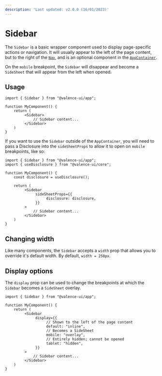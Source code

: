```yaml
---
description: 'Last updated: v2.0.0 (16/01/2023)'
---
```


# Sidebar

The `Sidebar` is a basic wrapper component used to display page-specific actions or navigation. It will usually appear to the left of the page content, but to the right of the [`Nav`](nav.md), and is an optional component in the [`AppContainer`](../../the-appcontainer.md).&#x20;

On the `mobile` breakpoint, the `Sidebar` will disappear and become a `SideSheet` that will appear from the left when opened.&#x20;

## Usage

```tsx
import { Sidebar } from "@valence-ui/app";

function MyComponent() { 
    return ( 
         <Sidebar>
             // Sidebar content...
         </Sidebar>   
    )
}
```

If you want to use the `Sidebar` outside of the `AppContainer`, you will need to pass a Disclosure into the `sideSheetProps` to allow it to open on `mobile` breakpoints, like so:

```tsx
import { Sidebar } from "@valence-ui/app";
import { useDisclosure } from "@valence-ui/core";

function MyComponent() { 
    const disclosure = useDisclosure();

    return ( 
         <Sidebar
              sideSheetProps={{
                   disclosure: disclosure,
              }}
         >
             // Sidebar content...
         </Sidebar>   
    )
}
```

## Changing width

Like many components, the `Sidebar` accepts a `width` prop that allows you to override it's default width. By default, `width = 250px`.

## Display options

The `display` prop can be used to change the breakpoints at which the `Sidebar` becomes a `SideSheet` overlay.

```tsx
import { Sidebar } from "@valence-ui/app";

function MyComponent() { 
    return ( 
         <Sidebar
              display={{
                   // Shown to the left of the page content
                   default: "inline",
                   // Becomes a SideSheet
                   mobile: "overlay",
                   // Entirely hidden; cannot be opened
                   tablet: "hidden",
              }}
         >
             // Sidebar content...
         </Sidebar>   
    )
}
```

